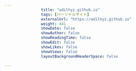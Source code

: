 ---
                title: "adilhyz.github.io"
                tags: [パーソナルサイト]
                externalUrl: "https://adilhyz.github.io"
                weight: 441
                showDate: false
                showAuthor: false
                showReadingTime: false
                showEdit: false
                showLikes: false
                showViews: false
                layoutBackgroundHeaderSpace: false
                ---

